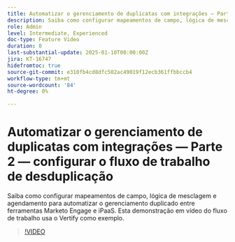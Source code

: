 ```yaml
---
title: Automatizar o gerenciamento de duplicatas com integrações — Parte 2 — configurar o fluxo de trabalho de desduplicação
description: Saiba como configurar mapeamentos de campo, lógica de mesclagem e agendamento para automatizar o gerenciamento duplicado entre ferramentas Marketo Engage e iPaaS. Esta demonstração em vídeo do fluxo de trabalho usa o Vertify como exemplo.
role: Admin
level: Intermediate, Experienced
doc-type: Feature Video
duration: 0
last-substantial-update: 2025-01-10T00:00:00Z
jira: KT-16747
hidefromtoc: true
source-git-commit: e310fb4cd8dfc502ac49019f12ecb361ffbbccb4
workflow-type: tm+mt
source-wordcount: '84'
ht-degree: 0%

---
```



# Automatizar o gerenciamento de duplicatas com integrações — Parte 2 — configurar o fluxo de trabalho de desduplicação

Saiba como configurar mapeamentos de campo, lógica de mesclagem e agendamento para automatizar o gerenciamento duplicado entre ferramentas Marketo Engage e iPaaS. Esta demonstração em vídeo do fluxo de trabalho usa o Vertify como exemplo.

>[!VIDEO](https://video.tv.adobe.com/v/3453812/?learn=on&enablevpops&captions=por_br)
